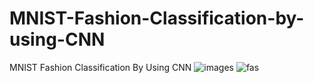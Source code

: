 # MNIST-Fashion-Classification-by-using-CNN
MNIST Fashion Classification By Using CNN
![images](https://github.com/Rahul16121992/MNIST-Fashion-Classification-by-using-CNN/assets/103987446/42f4cb87-d5e6-40e4-b625-387f705f9b52)
![fas](https://github.com/Rahul16121992/MNIST-Fashion-Classification-by-using-CNN/assets/103987446/5a1b8315-b68c-454c-af99-e18a39ad65d8)
